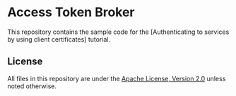 # Access Token Broker

This repository contains the sample code for the 
[Authenticating to services by using client certificates] tutorial.

## License

All files in this repository are under the
[Apache License, Version 2.0](LICENSE.txt) unless noted otherwise.
